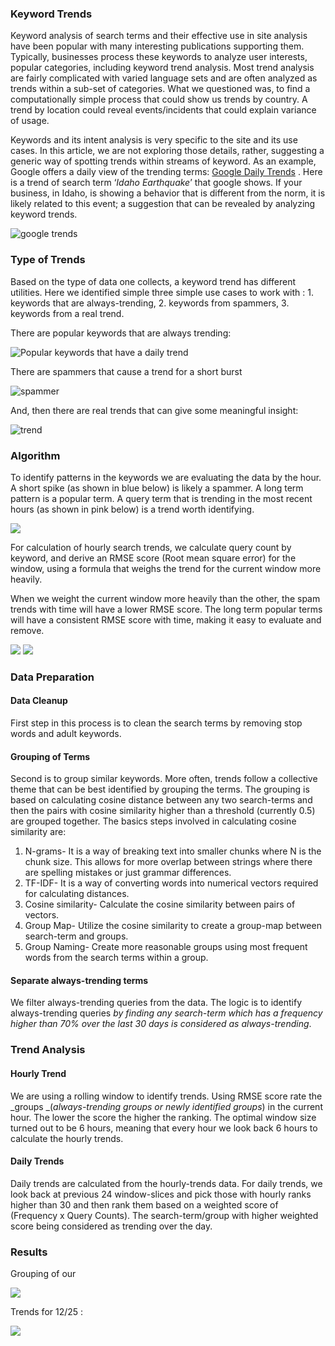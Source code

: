 ### Keyword Trends

Keyword analysis of search terms and their effective use in site analysis have been popular with many interesting publications supporting them. Typically, businesses process these keywords to analyze user interests, popular categories, including keyword trend analysis. Most trend analysis are fairly complicated with varied language sets and are often analyzed as trends within a sub-set of categories. What we questioned was, to find a computationally simple process that could show us trends by country. A trend by location could reveal events/incidents that could explain variance of usage.

Keywords and its intent analysis is very specific to the site and its use cases. In this article, we are not exploring those details, rather, suggesting a generic way of spotting trends within streams of keyword. As an example, Google offers a daily view of the trending terms: [Google Daily Trends](https://trends.google.com/trends/trendingsearches/daily?geo=US) . Here is a trend of search term ‘_Idaho Earthquake_’ that google shows. If your business, in Idaho, is showing a behavior that is different from the norm, it is likely related to this event; a suggestion that can be revealed by analyzing keyword trends.

![google trends](images/trend-google.png)

### Type of Trends

Based on the type of data one collects, a keyword trend has different utilities. Here we identified simple three simple use cases to work with : 1\. keywords that are always-trending, 2\. keywords from spammers, 3\. keywords from a real trend.

There are popular keywords that are always trending:

![Popular keywords that have a daily trend](images/trend-popular.png)

There are spammers that cause a trend for a short burst

![spammer](images/trend-spam.png)

And, then there are real trends that can give some meaningful insight:

![trend](images/trend-true.png)

### Algorithm

To identify patterns in the keywords we are evaluating the data by the hour. A short spike (as shown in blue below) is likely a spammer. A long term pattern is a popular term. A query term that is trending in the most recent hours (as shown in pink below) is a trend worth identifying.

![](images/trend-rolling-window.png)
  
For calculation of hourly search trends, we calculate query count by keyword, and derive an RMSE score (Root mean square error) for the window, using a formula that weighs the trend for the current window more heavily. 

When we weight the current window more heavily than the other, the spam trends with time will have a lower RMSE score. The long term popular terms will have a consistent RMSE score with time, making it easy to evaluate and remove.

![](images/trend-equ2.png)
![](images/trend-equ3.png)

### Data Preparation

#### Data Cleanup

First step in this process is to clean the search terms by removing stop words and adult keywords.

#### Grouping of Terms

Second is to group similar keywords. More often, trends follow a collective theme that can be best identified by grouping the terms. The grouping is based on calculating cosine distance between any two search-terms and then the pairs with cosine similarity higher than a threshold (currently 0.5) are grouped together. The basics steps involved in calculating cosine similarity are:

1.  N-grams- It is a way of breaking text into smaller chunks where N is the chunk size. This allows for more overlap between strings where there are spelling mistakes or just grammar differences.
2.  TF-IDF- It is a way of converting words into numerical vectors required for calculating distances.
3.  Cosine similarity- Calculate the cosine similarity between pairs of vectors.
4.  Group Map- Utilize the cosine similarity to create a group-map between search-term and groups.
5.  Group Naming- Create more reasonable groups using most frequent words from the search terms within a group.

#### Separate always-trending terms

We filter always-trending queries from the data. The logic is to identify always-trending queries _by finding any search-term which has a frequency higher than 70% over the last 30 days is considered as always-trending_.

### Trend Analysis

#### Hourly Trend

We are using a rolling window to identify trends. Using RMSE score rate the _groups _(_always-trending groups or newly identified groups_) in the current hour. The lower the score the higher the ranking. The optimal window size turned out to be 6 hours, meaning that every hour we look back 6 hours to calculate the hourly trends.

#### Daily Trends

Daily trends are calculated from the hourly-trends data. For daily trends, we look back at previous 24 window-slices and pick those with hourly ranks higher than 30 and then rank them based on a weighted score of (Frequency x Query Counts). The search-term/group with higher weighted score being considered as trending over the day.

### Results

Grouping of our 

![](images/trend-groups2.png)

Trends for 12/25 : 

![](images/trend-results2.png)
